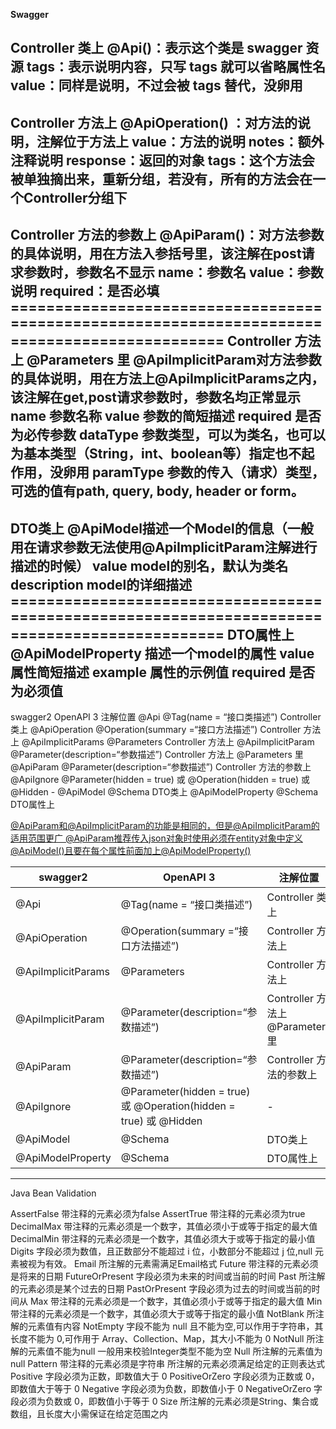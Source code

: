 
**Swagger**




Controller 类上 
@Api()：表示这个类是 swagger 资源 tags：表示说明内容，只写 tags 就可以省略属性名
value：同样是说明，不过会被 tags 替代，没卵用
----------------------------------------------------------------------------------------------
Controller 方法上
@ApiOperation() ：对方法的说明，注解位于方法上 value：方法的说明 notes：额外注释说明 response：返回的对象
tags：这个方法会被单独摘出来，重新分组，若没有，所有的方法会在一个Controller分组下
----------------------------------------------------------------------------------------------
Controller 方法的参数上 
@ApiParam()：对方法参数的具体说明，用在方法入参括号里，该注解在post请求参数时，参数名不显示 name：参数名 value：参数说明 required：是否必填
============================================================================================== Controller 方法上
@Parameters 里 
@ApiImplicitParam对方法参数的具体说明，用在方法上@ApiImplicitParams之内，该注解在get,post请求参数时，参数名均正常显示 name 参数名称 value 参数的简短描述
required 是否为必传参数 dataType 参数类型，可以为类名，也可以为基本类型（String，int、boolean等）指定也不起作用，没卵用 paramType 参数的传入（请求）类型，可选的值有path, query,
body, header or form。
----------------------------------------------------------------------------------------------
DTO类上 
@ApiModel描述一个Model的信息（一般用在请求参数无法使用@ApiImplicitParam注解进行描述的时候） value model的别名，默认为类名 description model的详细描述
============================================================================================== DTO属性上
@ApiModelProperty
描述一个model的属性 value 属性简短描述 example 属性的示例值 required 是否为必须值
----------------------------------------------------------------------------------------------


swagger2	OpenAPI 3	注解位置
@Api	@Tag(name = “接口类描述”)	Controller 类上
@ApiOperation	@Operation(summary =“接口方法描述”)	Controller 方法上
@ApiImplicitParams	@Parameters	Controller 方法上
@ApiImplicitParam	@Parameter(description=“参数描述”)	Controller 方法上 @Parameters 里
@ApiParam	@Parameter(description=“参数描述”)	Controller 方法的参数上
@ApiIgnore	@Parameter(hidden = true) 或 @Operation(hidden = true) 或 @Hidden	-
@ApiModel	@Schema	DTO类上
@ApiModelProperty	@Schema	DTO属性上


[@ApiParam和@ApiImplicitParam的功能是相同的，但是@ApiImplicitParam的适用范围更广
@ApiParam推荐传入json对象时使用必须在entity对象中定义@ApiModel()且要在每个属性前面加上@ApiModelProperty()]()

|  swagger2	   | OpenAPI 3   |    注解位置 |
|-----|-----|----|
|   @Api  | @Tag(name = “接口类描述”)    | Controller 类上 |
|   @ApiOperation  |  @Operation(summary =“接口方法描述”)   |   Controller 方法上 |
|    @ApiImplicitParams |  @Parameters   |   Controller 方法上 |
|   @ApiImplicitParam	  | @Parameter(description=“参数描述”)	    |  Controller 方法上 @Parameters 里|
| @ApiParam	    |  @Parameter(description=“参数描述”)	   |  Controller 方法的参数上|
|  @ApiIgnore	   |   @Parameter(hidden = true) 或 @Operation(hidden = true) 或 @Hidden	  | -|
|  @ApiModel	   |   @Schema	  |  DTO类上|
| @ApiModelProperty	    |  @Schema	   | DTO属性上|





--------------------------------------------------------------------------------------------------------------
Java Bean Validation

AssertFalse	带注释的元素必须为false
AssertTrue	带注释的元素必须为true
DecimalMax	带注释的元素必须是一个数字，其值必须小于或等于指定的最大值
DecimalMin	带注释的元素必须是一个数字，其值必须大于或等于指定的最小值
Digits	字段必须为数值，且正数部分不能超过 i 位，小数部分不能超过 j 位,null 元素被视为有效。
Email	所注解的元素需满足Email格式
Future	带注释的元素必须是将来的日期
FutureOrPresent	字段必须为未来的时间或当前的时间
Past	所注解的元素必须是某个过去的日期
PastOrPresent	字段必须为过去的时间或当前的时间从
Max	带注释的元素必须是一个数字，其值必须小于或等于指定的最大值
Min	带注释的元素必须是一个数字，其值必须大于或等于指定的最小值
NotBlank	所注解的元素值有内容
NotEmpty	字段不能为 null 且不能为空,可以作用于字符串，其长度不能为 0,可作用于 Array、Collection、Map，其大小不能为 0
NotNull	所注解的元素值不能为null  一般用来校验Integer类型不能为空
Null	所注解的元素值为null
Pattern	带注释的元素必须是字符串  所注解的元素必须满足给定的正则表达式
Positive	字段必须为正数，即数值大于 0
PositiveOrZero	字段必须为正数或 0，即数值大于等于 0
Negative	字段必须为负数，即数值小于 0
NegativeOrZero	字段必须为负数或 0，即数值小于等于 0
Size	所注解的元素必须是String、集合或数组，且长度大小需保证在给定范围之内